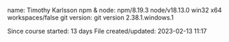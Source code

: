 
name: Timothy Karlsson
npm & node: npm/8.19.3 node/v18.13.0 win32 x64 workspaces/false
git version: git version 2.38.1.windows.1

Since course started: 13 days
File created/updated: 2023-02-13 11:17
